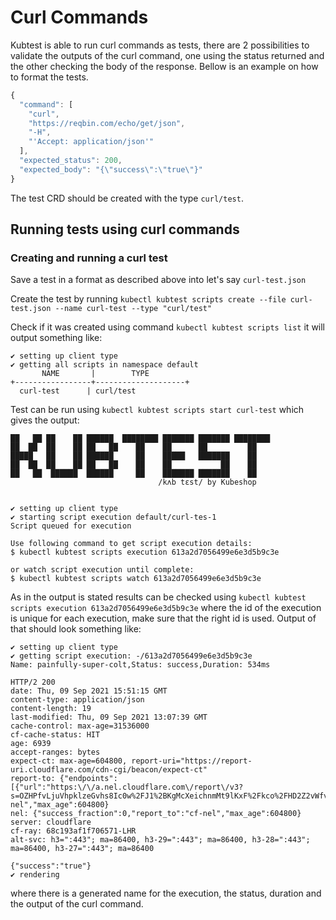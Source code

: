 # Curl Commands

Kubtest is able to run curl commands as tests, there are 2 possibilities to validate the outputs of the curl command, one using the status returned and the other checking the body of the response. Bellow is an example on how to format the tests.

```js
{
  "command": [
    "curl",
    "https://reqbin.com/echo/get/json",
    "-H",
    "'Accept: application/json'"
  ],
  "expected_status": 200,
  "expected_body": "{\"success\":\"true\"}"
}
```

The test CRD should be created with the type `curl/test`.

## Running tests using curl commands

### Creating and running a curl test

Save a test in a format as described above into let's say `curl-test.json`

Create the test by running `kubectl kubtest scripts create --file curl-test.json --name curl-test --type "curl/test"`

Check if it was created using command `kubectl kubtest scripts list` it will output something like:

```
✔ setting up client type
✔ getting all scripts in namespace default
       NAME       |        TYPE         
+-----------------+--------------------+
  curl-test      | curl/test  
```

Test can be run using `kubectl kubtest scripts start curl-test` which gives the output:

```
██   ██ ██    ██ ██████  ████████ ███████ ███████ ████████ 
██  ██  ██    ██ ██   ██    ██    ██      ██         ██    
█████   ██    ██ ██████     ██    █████   ███████    ██    
██  ██  ██    ██ ██   ██    ██    ██           ██    ██    
██   ██  ██████  ██████     ██    ███████ ███████    ██    
                                 /kʌb tɛst/ by Kubeshop


✔ setting up client type
✔ starting script execution default/curl-tes-1
Script queued for execution

Use following command to get script execution details:
$ kubectl kubtest scripts execution 613a2d7056499e6e3d5b9c3e

or watch script execution until complete:
$ kubectl kubtest scripts watch 613a2d7056499e6e3d5b9c3e
```

As in the output is stated results can be checked using `kubectl kubtest scripts execution 613a2d7056499e6e3d5b9c3e` where the id of the execution is unique for each execution, make sure that the right id is used. Output of that should look something like:

```
✔ setting up client type
✔ getting script execution: -/613a2d7056499e6e3d5b9c3e
Name: painfully-super-colt,Status: success,Duration: 534ms

HTTP/2 200 
date: Thu, 09 Sep 2021 15:51:15 GMT
content-type: application/json
content-length: 19
last-modified: Thu, 09 Sep 2021 13:07:39 GMT
cache-control: max-age=31536000
cf-cache-status: HIT
age: 6939
accept-ranges: bytes
expect-ct: max-age=604800, report-uri="https://report-uri.cloudflare.com/cdn-cgi/beacon/expect-ct"
report-to: {"endpoints":[{"url":"https:\/\/a.nel.cloudflare.com\/report\/v3?s=OZHPfvLjuVhpklzeGvhs8Ic0w%2FJ1%2BKgMcXeichnmMt9lKxF%2Fkco%2FHD2Z2vWfvInH9IPNuAQpjKu1Roqy8efIhVztIhvBP14Wx4wdBsQhzxUe9znZ%2Fmanwsky5G3Q"}],"group":"cf-nel","max_age":604800}
nel: {"success_fraction":0,"report_to":"cf-nel","max_age":604800}
server: cloudflare
cf-ray: 68c193af1f706571-LHR
alt-svc: h3=":443"; ma=86400, h3-29=":443"; ma=86400, h3-28=":443"; ma=86400, h3-27=":443"; ma=86400

{"success":"true"}
✔ rendering
```

where there is a generated name for the execution, the status, duration and the output of the curl command. 